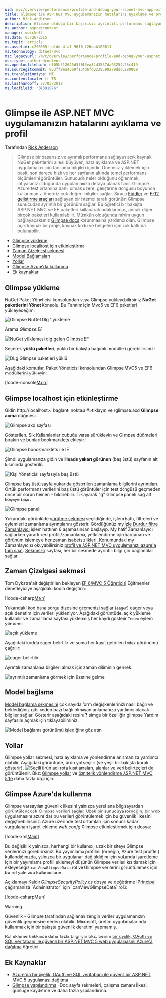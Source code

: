 ```yaml
---
uid: mvc/overview/performance/profile-and-debug-your-aspnet-mvc-app-with-glimpse
title: Glimpse ile ASP.NET MVC uygulamanızın hatalarını ayıklama ve profil | Microsoft Docs
author: Rick-Anderson
description: Glimpse olduğu bir başarısız ayrıntılı performans sağlayan açık kaynak NuGet paketlerini ailesi büyüyen, hata ayıklama ve tanılama bilgilerini ASP.NET bir...
ms.author: aspnetcontent
manager: wpickett
ms.date: 03/26/2015
ms.topic: article
ms.assetid: c205805f-efdd-4fa7-9616-f26eab180611
ms.technology: dotnet-mvc
msc.legacyurl: /mvc/overview/performance/profile-and-debug-your-aspnet-mvc-app-with-glimpse
msc.type: authoredcontent
ms.openlocfilehash: ef65b512645d3f013ea34d3557da93254425c419
ms.sourcegitcommit: 953ff9ea4369f154d6fd0239599279ddd3280009
ms.translationtype: MT
ms.contentlocale: tr-TR
ms.lasthandoff: 07/03/2018
ms.locfileid: "37391076"
---
```

<a name="profile-and-debug-your-aspnet-mvc-app-with-glimpse"></a>Glimpse ile ASP.NET MVC uygulamanızın hatalarını ayıklama ve profil
====================
Tarafından [Rick Anderson](https://github.com/Rick-Anderson)

> Glimpse bir başarısız ve ayrıntılı performans sağlayan açık kaynak NuGet paketlerini ailesi büyüyen, hata ayıklama ve ASP.NET uygulamaları için tanılama bilgileri içindir. Önemsiz yüklemek için basit, son derece hızlı ve her sayfanın altında temel performans ölçümlerini görüntüler. Sunucuda neler olduğunu öğrenmek, ihtiyacınız olduğunda uygulamanıza detaya olanak tanır. Glimpse Azure test ortamına dahil olmak üzere, geliştirme döngüsü boyunca kullanmanızı öneririz çok değerli bilgiler sağlar. Sırada [Fiddler](http://www.telerik.com/fiddler) ve [F-12 geliştirme araçları](https://msdn.microsoft.com/library/ie/gg589512(v=vs.85).aspx) sağlayan bir istemci tarafı görünüm Glimpse sunucudan ayrıntılı bir görünüm sağlar. Bu öğretici bir bakışta ASP.NET MVC ve EF paketleri kullanarak odaklanmak, ancak diğer birçok paketleri kullanılabilir. Mümkün olduğunda miyim uygun bağlayacaksınız [Glimpse docs](http://getglimpse.com/Docs/) korunmasına yardımcı olan. Glimpse açık kaynak bir proje, kaynak kodu ve belgeleri için çok katkıda bulunabilir.


- [Glimpse yükleme](#ig)
- [Glimpse localhost için etkinleştirme](#eg)
- [Zaman Çizelgesi sekmesi](#Time)
- [Model Bağlamaları](#mb)
- [Yollar](#route)
- [Glimpse Azure'da kullanma](#da)
- [Ek kaynaklar](#addRes)

<a id="ig"></a>
## <a name="installing-glimpse"></a>Glimpse yükleme

NuGet Paket Yöneticisi konsolundan veya Glimpse yükleyebilirsiniz **NuGet paketlerini Yönet** Konsolu. Bu Tanıtım için Mvc5 ve EF6 paketleri yükleyeceğim:

![Glimpse NuGet Dlg ' yükleme](profile-and-debug-your-aspnet-mvc-app-with-glimpse/_static/image1.png)

Arama *Glimpse.EF*

![NuGet yüklemesi dlg gelen Glimpse.EF](profile-and-debug-your-aspnet-mvc-app-with-glimpse/_static/image2.png)

Seçerek **yüklü paketleri**, yüklü bir bakışta bağımlı modülleri görebilirsiniz:

![DLg Glimpse paketleri yüklü](profile-and-debug-your-aspnet-mvc-app-with-glimpse/_static/image3.png)

Aşağıdaki komutlar, Paket Yöneticisi konsolundan Glimpse MVC5 ve EF6 modüllerini yükleyin:

[!code-console[Main](profile-and-debug-your-aspnet-mvc-app-with-glimpse/samples/sample1.cmd)]

<a id="eg"></a>
## <a name="enable-glimpse-for-localhost"></a>Glimpse localhost için etkinleştirme

Gidin http://localhost:&lt; bağlantı noktası #&gt;tıklayın ve /glimpse.axd <strong>Glimpse açma</strong> düğmesi.

![Glimpse axd sayfası](profile-and-debug-your-aspnet-mvc-app-with-glimpse/_static/image4.png)

Gösterilen, Sık Kullanılanlar çubuğu varsa sürükleyin ve Glimpse düğmeleri bırakın ve bunları bookmarklets ekleyin:

![Glimpse boookmarklets ile IE](profile-and-debug-your-aspnet-mvc-app-with-glimpse/_static/image5.png)

Şimdi uygulamanıza gidin ve **Heads yukarı görünen** (baş üstü) sayfanın alt kısmında gösterilir.

![Kişi Yöneticisi sayfasıyla baş üstü](profile-and-debug-your-aspnet-mvc-app-with-glimpse/_static/image6.png)

[Glimpse baş üstü sayfa](http://getglimpse.com/Docs/Heads-up-Display) yukarıda gösterilen zamanlama bilgilerini ayrıntıları. Örtük performans verilerini baş üstü görüntüler için test döngüsü geçmeden önce bir sorun hemen - bildirebilir. Tıklayarak &quot;g&quot; Glimpse paneli sağ alt köşeye taşır:

![Glimpse paneli](profile-and-debug-your-aspnet-mvc-app-with-glimpse/_static/image7.png)

Yukarıdaki görüntüde [yürütme sekmesi](http://getglimpse.com/Docs/Execution-Tab) seçildiğinde, işlem hattı, filtreleri ve eylemleri zamanlama ayrıntılarını gösterir. Gördüğünüz my [İzle Durdur filtre Zamanlayıcı](http://www.nuget.org/packages/StopWatch/) işlem hattının 6 aşamasından başlayıp. My hafif Zamanlayıcı sağlarken yararlı veri profili/zamanlama, yetkilendirme için harcanan ve görünüm işlemeyle her zaman isabetsizlikleri. Konumundaki my Zamanlayıcısı okuyabilirsiniz [profil ve ASP.NET MVC uygulamanızı azure'a tüm saat](https://blogs.msdn.com/b/webdev/archive/2014/07/29/profile-and-time-your-asp-net-mvc-app-all-the-way-to-azure.aspx). [Sekmeleri](http://getglimpse.com/Docs/Tabs) sayfası, her bir sekmede ayrıntılı bilgi için bağlantılar sağlar.

<a id="Time"></a>
## <a name="the-timeline-tab"></a>Zaman Çizelgesi sekmesi

Tom Dykstra'ait değiştirilen bekleyen [EF 6/MVC 5 Öğreticisi](../getting-started/getting-started-with-ef-using-mvc/creating-an-entity-framework-data-model-for-an-asp-net-mvc-application.md) Eğitmenler denetleyiciye aşağıdaki kodla değiştirin:

[!code-csharp[Main](profile-and-debug-your-aspnet-mvc-app-with-glimpse/samples/sample2.cs?highlight=1,20-31)]

Yukarıdaki kod bana sorgu dizesine geçmenizi sağlar (`eager`) eager veya açık denetim için verileri yükleniyor. Aşağıdaki görüntüde, açık yükleme kullanılır ve zamanlama sayfası yüklenmiş her kaydı gösterir `Index` eylem yöntemi:

![açık yükleme](profile-and-debug-your-aspnet-mvc-app-with-glimpse/_static/image8.png)

Aşağıdaki kodda eager belirtilir ve sonra her kayıt getirilen `Index` görünümü çağrılır:

![eager belirtilir](profile-and-debug-your-aspnet-mvc-app-with-glimpse/_static/image9.png)

Ayrıntılı zamanlama bilgileri almak için zaman diliminin gelerek:

![ayrıntılı zamanlama görmek için üzerine gelme](profile-and-debug-your-aspnet-mvc-app-with-glimpse/_static/image10.png)

<a id="mb"></a>
## <a name="model-binding"></a>Model bağlama

[Model bağlama sekmesini](http://getglimpse.com/Docs/Model-Binding-Tab) çok sayıda form değişkenlerinizi nasıl bağlı ve beklediğiniz gibi neden bazı bağlı olmayan anlamanıza yardımcı olacak bilgiler sağlar. Gösterir aşağıdaki resim **?** simge bir özelliğin glimpse Yardım sayfasını açmak için tıklayabilirsiniz.

![Model bağlama görünümü işlediğine göz atın](profile-and-debug-your-aspnet-mvc-app-with-glimpse/_static/image11.png)

<a id="route"></a>
## <a name="routes"></a>Yollar

 Glimpse yollar sekmesi, hata ayıklama ve yönlendirme anlamanıza yardımcı olabilir. Aşağıdaki görüntüde, ürün yol seçilir (ve yeşil bir bakışta kuralı gösterir). ![Seçili ürün adı](profile-and-debug-your-aspnet-mvc-app-with-glimpse/_static/image12.png) rota kısıtlamaları, alanlar ve veri belirteçleri de görüntülenir. Bkz: [Glimpse yollar](http://getglimpse.com/Docs/Routes-Tab) ve [öznitelik yönlendirme ASP.NET MVC 5'te](https://blogs.msdn.com/b/webdev/archive/2013/10/17/attribute-routing-in-asp-net-mvc-5.aspx) daha fazla bilgi için. 

<a id="da"></a>
## <a name="using-glimpse-on-azure"></a>Glimpse Azure'da kullanma

Glimpse varsayılan güvenlik ilkesini yalnızca yerel ana bilgisayardan görüntülenecek Glimpse verileri sağlar. Uzak bir sunucuya (örneğin, bir web uygulamasını azure'da) bu verileri görüntülemek için bu güvenlik ilkesini değiştirebilirsiniz. Azure üzerinde test ortamları için sonuna kadar vurgulanan işareti ekleme *web.confg* Glimpse etkinleştirmek için dosya:

[!code-xml[Main](profile-and-debug-your-aspnet-mvc-app-with-glimpse/samples/sample3.xml?highlight=2-6)]

Bu değişiklik yalnızca, herhangi bir kullanıcı, uzak bir siteye Glimpse verilerinizi görebilirsiniz. Bu yayımlama profilini (örneğin, Azure test proifle.) kullandığınızda, yalnızca bir uygulanan dağıtıldığını için yukarıda işaretleme için bir yayımlama profili eklemeyi düşünün Glimpse verileri kısıtlamak için ekleyeceğiz `canViewGlimpseData` rol ve Glimpse verilerini görüntülemek için bu rol yalnızca kullanıcıların.

Açıklamayı Kaldır *GlimpseSecurityPolicy.cs* dosya ve değiştirme [IPrincipal](https://msdn.microsoft.com/library/system.security.principal.iprincipal.isinrole(v=vs.110).aspx) çağırmanıza `Administrator` için `canViewGlimpseData` rolü:

[!code-csharp[Main](profile-and-debug-your-aspnet-mvc-app-with-glimpse/samples/sample4.cs?highlight=6)]

> [!WARNING]
> Güvenlik - Glimpse tarafından sağlanan zengin veriler uygulamanızın güvenlik geçmesine neden olabilir. Microsoft, üretim uygulamalarında kullanmak için bir bakışta güvenlik denetimi yapmamış.


Rol ekleme hakkında daha fazla bilgi için bkz. benim [bir üyelik, OAuth ve SQL veritabanı ile güvenli bir ASP.NET MVC 5 web uygulamasını Azure'a dağıtma](https://azure.microsoft.com/documentation/articles/web-sites-dotnet-deploy-aspnet-mvc-app-membership-oauth-sql-database/) öğretici.

<a id="addRes"></a>
## <a name="additional-resources"></a>Ek Kaynaklar

- [Azure'da bir üyelik, OAuth ve SQL veritabanı ile güvenli bir ASP.NET MVC 5 uygulaması dağıtma](https://azure.microsoft.com/documentation/articles/web-sites-dotnet-deploy-aspnet-mvc-app-membership-oauth-sql-database/)
- [Glimpse yapılandırma](http://getglimpse.com/Docs/Configuration) -Doc sayfa sekmeleri, çalışma zamanı İlkesi, günlüğe kaydetme ve daha fazla yapılandırma.
